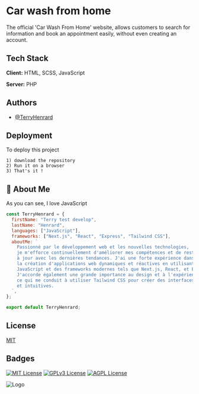 # Car wash from home

The official 'Car Wash From Home' website, allows customers to search for information and book an appointment easily, without even creating an account.

## Tech Stack

**Client:** HTML, SCSS, JavaScript

**Server:** PHP

## Authors

- [@TerryHenrard](https://github.com/TerryHenrard)

## Deployment

To deploy this project

    1) download the repository
    2) Run it on a browser
    3) That's it !

## 🚀 About Me

As you can see, I love JavaScript

```js
const TerryHenrard = {
  firstName: "Terry test develop",
  lastName: "Henrard",
  languages: ["JavaScript"],
  frameworks: ["Next.js", "React", "Express", "Tailwind CSS"],
  aboutMe: `
    Passionné par le développement web et les nouvelles technologies, 
    je m'efforce continuellement d'améliorer mes compétences et de rester 
    à jour avec les dernières tendances. J'ai une forte expérience dans 
    la création d'applications web dynamiques et réactives en utilisant 
    JavaScript et des frameworks modernes tels que Next.js, React, et Express. 
    J'accorde également une grande importance au design et à l'expérience utilisateur, 
    ce qui me conduit à utiliser Tailwind CSS pour créer des interfaces attrayantes 
    et intuitives.
  `,
};

export default TerryHenrard;

```

## License

[MIT](https://choosealicense.com/licenses/mit/)

## Badges

[![MIT License](https://img.shields.io/badge/License-MIT-green.svg)](https://choosealicense.com/licenses/mit/)
[![GPLv3 License](https://img.shields.io/badge/License-GPL%20v3-yellow.svg)](https://opensource.org/licenses/)
[![AGPL License](https://img.shields.io/badge/license-AGPL-blue.svg)](http://www.gnu.org/licenses/agpl-3.0)

![Logo](https://carwashfromhome.com/assets/images/logo4.webp)
